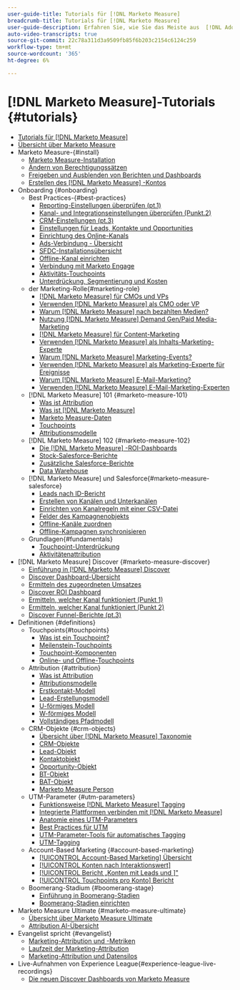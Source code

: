 ```yaml
---
user-guide-title: Tutorials für [!DNL Marketo Measure]
breadcrumb-title: Tutorials für [!DNL Marketo Measure]
user-guide-description: Erfahren Sie, wie Sie das Meiste aus  [!DNL Adobe Marketo Measure]  (ehemals  [!DNL Bizible]) herausholen. Sehen Sie sich Tutorials zu Installation, Onboarding, Grundlagen und Definitionen an.
auto-video-transcripts: true
source-git-commit: 22c78a311d3a9509fb85f6b203c2154c6124c259
workflow-type: tm+mt
source-wordcount: '365'
ht-degree: 6%

---
```



# [!DNL Marketo Measure]-Tutorials {#tutorials}

+ [Tutorials für [!DNL Marketo Measure]](overview.md)
+ [Übersicht über Marketo Measure](/help/marketo-measure-overview.md)
+ Marketo Measure-{#install}
   + [Marketo Measure-Installation](/help/installing/install-production.md)
   + [Ändern von Berechtigungssätzen](/help/installing/modify-permission-sets-production.md)
   + [Freigeben und Ausblenden von Berichten und Dashboards](/help/installing/sharing-reports-production.md)
   + [Erstellen des  [!DNL Marketo Measure] -Kontos](/help/installing/creating-marketo-measure-account-production.md)
+ Onboarding {#onboarding}
   + Best Practices-{#best-practices}
      + [Reporting-Einstellungen überprüfen (pt.1)](/help/onboarding/fundamentals/review-reporting-setting-pt1.md)
      + [Kanal- und Integrationseinstellungen überprüfen (Punkt.2)](/help/onboarding/fundamentals/channel-integration-settings.md)
      + [CRM-Einstellungen (pt.3)](/help/onboarding/fundamentals/crm-settings.md)
      + [Einstellungen für Leads, Kontakte und Opportunities](/help/onboarding/fundamentals/leads-contacts-opps-settings.md)
      + [Einrichtung des Online-Kanals](/help/onboarding/fundamentals/online-channel-setup.md)
      + [Ads-Verbindung - Übersicht](/help/onboarding/fundamentals/ads-connection-overview.md)
      + [SFDC-Installationsübersicht](/help/onboarding/fundamentals/sfdc-installation-overview.md)
      + [Offline-Kanal einrichten](/help/onboarding/fundamentals/offline-channel-setup.md)
      + [Verbindung mit Marketo Engage](/help/onboarding/fundamentals/connection-with-marketo-engage.md)
      + [Aktivitäts-Touchpoints](/help/onboarding/fundamentals/activity-touchpoints.md)
      + [Unterdrückung, Segmentierung und Kosten](/help/onboarding/fundamentals/suppression-segmentation-cost.md)
   + der Marketing-Rolle{#marketing-role}
      + [ [!DNL Marketo Measure]  für CMOs und VPs](/help/onboarding/marketing-role/cmo-and-vp-why.md)
      + [Verwenden  [!DNL Marketo Measure] als CMO oder VP](/help/onboarding/marketing-role/cmo-and-vp-using.md)
      + [Warum  [!DNL Marketo Measure]  nach bezahlten Medien?](/help/onboarding/marketing-role/demand-gen-why.md)
      + [Nutzung  [!DNL Marketo Measure]  Demand Gen/Paid Media-Marketing](/help/onboarding/marketing-role/demand-gen-using.md)
      + [ [!DNL Marketo Measure]  für Content-Marketing](/help/onboarding/marketing-role/content-marketing-why.md)
      + [Verwenden  [!DNL Marketo Measure]  als Inhalts-Marketing-Experte](/help/onboarding/marketing-role/content-marketing-using.md)
      + [Warum  [!DNL Marketo Measure]  Marketing-Events?](/help/onboarding/marketing-role/events-marketing-why.md)
      + [Verwenden  [!DNL Marketo Measure]  als Marketing-Experte für Ereignisse](/help/onboarding/marketing-role/events-marketing-using.md)
      + [Warum  [!DNL Marketo Measure]  E-Mail-Marketing?](/help/onboarding/marketing-role/email-marketing-why.md)
      + [Verwenden  [!DNL Marketo Measure]  E-Mail-Marketing-Experten](/help/onboarding/marketing-role/email-marketing-using.md)
   + [!DNL Marketo Measure] 101 {#marketo-measure-101}
      + [Was ist Attribution](/help/onboarding/marketo-measure-101/what-is-attribution.md)
      + [Was ist [!DNL Marketo Measure]](/help/onboarding/marketo-measure-101/what-is-marketo-measure.md)
      + [Marketo Measure-Daten](/help/onboarding/marketo-measure-101/marketo-measure-data.md)
      + [Touchpoints](/help/onboarding/marketo-measure-101/touchpoints.md)
      + [Attributionsmodelle](/help/onboarding/marketo-measure-101/attribution-models.md)
   + [!DNL Marketo Measure] 102 {#marketo-measure-102}
      + [Die  [!DNL Marketo Measure] -ROI-Dashboards](/help/onboarding/marketo-measure-102/roi-dashboards.md)
      + [Stock-Salesforce-Berichte](/help/onboarding/marketo-measure-102/stock-salesforce-reports.md)
      + [Zusätzliche Salesforce-Berichte](/help/onboarding/marketo-measure-102/addtional-salesforce-reports.md)
      + [Data Warehouse](/help/onboarding/marketo-measure-102/data-warehouse.md)
   + [!DNL Marketo Measure] und Salesforce{#marketo-measure-salesforce}
      + [Leads nach ID-Bericht](/help/onboarding/marketo-measure-salesforce/leads-by-id-report.md)
      + [Erstellen von Kanälen und Unterkanälen](/help/onboarding/marketo-measure-salesforce/creating-channels-subchannels.md)
      + [Einrichten von Kanalregeln mit einer CSV-Datei](/help/onboarding/marketo-measure-salesforce/channel-rules-csv.md)
      + [Felder des Kampagnenobjekts](/help/onboarding/marketo-measure-salesforce/campaign-object-fields.md)
      + [Offline-Kanäle zuordnen](/help/onboarding/marketo-measure-salesforce/mapping-offline-channels.md)
      + [Offline-Kampagnen synchronisieren](/help/onboarding/marketo-measure-salesforce/syncing-offline-campaigns.md)
   + Grundlagen{#fundamentals}
      + [Touchpoint-Unterdrückung](/help/onboarding/marketo-measure-salesforce/touchpoint-suppression.md)
      + [Aktivitätenattribution](/help/onboarding/fundamentals/activities-attribution.md)
+ [!DNL Marketo Measure] Discover {#marketo-measure-discover}
   + [Einführung in [!DNL Marketo Measure] Discover](/help/marketo-measure-discover/introduction-to-marketo-measure-discover.md)
   + [Discover Dashboard-Übersicht](/help/marketo-measure-discover/2023-discover-overview-dashboard.md)
   + [Ermitteln des zugeordneten Umsatzes](/help/marketo-measure-discover/2023-discover-attributed-revenue.md)
   + [Discover ROI Dashboard](/help/marketo-measure-discover/2023-discover-roi-dashboard.md)
   + [Ermitteln, welcher Kanal funktioniert (Punkt 1)](/help/marketo-measure-discover/top-of-funnel-reporting.md)
   + [Ermitteln, welcher Kanal funktioniert (Punkt 2)](/help/marketo-measure-discover/determine-which-channel-is-performing.md)
   + [Discover Funnel-Berichte (pt.3)](/help/marketo-measure-discover/build-a-full-funnel-report-pt3.md)
+ Definitionen {#definitions}
   + Touchpoints{#touchpoints}
      + [Was ist ein Touchpoint?](/help/definitions/touchpoints/what-is-a-touchpoint.md)
      + [Meilenstein-Touchpoints](/help/definitions/touchpoints/milestone-touchpoints.md)
      + [Touchpoint-Komponenten](/help/definitions/touchpoints/touchpoint-components.md)
      + [Online- und Offline-Touchpoints](/help/definitions/touchpoints/online-offline-touchpoints.md)
   + Attribution {#attribution}
      + [Was ist Attribution](/help/definitions/attribution/what-is-attribution.md)
      + [Attributionsmodelle](/help/definitions/attribution/attribution-models.md)
      + [Erstkontakt-Modell](/help/definitions/attribution/first-touch-model.md)
      + [Lead-Erstellungsmodell](/help/definitions/attribution/lead-creation-model.md)
      + [U-förmiges Modell](/help/definitions/attribution/u-shaped-model.md)
      + [W-förmiges Modell](/help/definitions/attribution/w-shaped-model.md)
      + [Vollständiges Pfadmodell](/help/definitions/attribution/full-path-model.md)
   + CRM-Objekte {#crm-objects}
      + [Übersicht über  [!DNL Marketo Measure]  Taxonomie](/help/definitions/crm-objects/taxonomy-overview.md)
      + [CRM-Objekte](/help/definitions/crm-objects/crm-objects.md)
      + [Lead-Objekt](/help/definitions/crm-objects/lead-object.md)
      + [Kontaktobjekt](/help/definitions/crm-objects/contact-object.md)
      + [Opportunity-Objekt](/help/definitions/crm-objects/opportunity-object.md)
      + [BT-Objekt](/help/definitions/crm-objects/bt-object.md)
      + [BAT-Objekt](/help/definitions/crm-objects/bat-object.md)
      + [Marketo Measure Person](/help/definitions/crm-objects/marketo-measure-person.md)
   + UTM-Parameter {#utm-parameters}
      + [Funktionsweise  [!DNL Marketo Measure]  Tagging](/help/definitions/utm-parameters/how-marketo-measure-tagging-works.md)
      + [Integrierte Plattformen verbinden mit [!DNL Marketo Measure]](/help/definitions/utm-parameters/connecting-integrated-platforms-with-marketo-measure.md)
      + [Anatomie eines UTM-Parameters](/help/definitions/utm-parameters/anatomy-of-a-utm-parameter.md)
      + [Best Practices für UTM](/help/definitions/utm-parameters/utm-best-practices.md)
      + [UTM-Parameter-Tools für automatisches Tagging](/help/definitions/utm-parameters/utm-parameter-auto-tagging-tools.md)
      + [UTM-Tagging](/help/definitions/utm-parameters/utm-tagging.md)
   + Account-Based Marketing {#account-based-marketing}
      + [[!UICONTROL Account-Based Marketing] Übersicht](/help/definitions/account-based-marketing/abm-overview.md)
      + [[!UICONTROL Konten nach Interaktionswert]](/help/definitions/account-based-marketing/accounts-by-engagement-score.md)
      + [[!UICONTROL Bericht „Konten mit Leads und &#x200B;]&quot;](/help/definitions/account-based-marketing/accounts-with-leads-and-contacts.md)
      + [[!UICONTROL Touchpoints pro Konto] Bericht](/help/definitions/account-based-marketing/touchpoints-per-account-report.md)
   + Boomerang-Stadium {#boomerang-stage}
      + [Einführung in Boomerang-Stadien](/help/definitions/boomerang-stage/introduction-to-boomerang-stages.md)
      + [Boomerang-Stadien einrichten](/help/definitions/boomerang-stage/setting-up-boomerang-stages.md)
+ Marketo Measure Ultimate {#marketo-measure-ultimate}
   + [Übersicht über Marketo Measure Ultimate](/help/marketo-measure-ultimate/overview.md)
   + [Attribution AI-Übersicht](/help/marketo-measure-ultimate/attribution-ai-overview.md)
+ Evangelist spricht {#evangelist}
   + [Marketing-Attribution und -Metriken](/help/evangelist-talks/attribution-and-metrics.md)
   + [Laufzeit der Marketing-Attribution](/help/evangelist-talks/marketing-attribution-maturity.md)
   + [Marketing-Attribution und Datensilos](/help/evangelist-talks/marketing-attribution-and-data-silos.md)
+ Live-Aufnahmen von Experience League{#experience-league-live-recordings}
   + [Die neuen Discover Dashboards von Marketo Measure](https://experienceleague.adobe.com/de/docs/events/experience-league-live-recordings/episodes/exl-live-episode-04-18-24)
